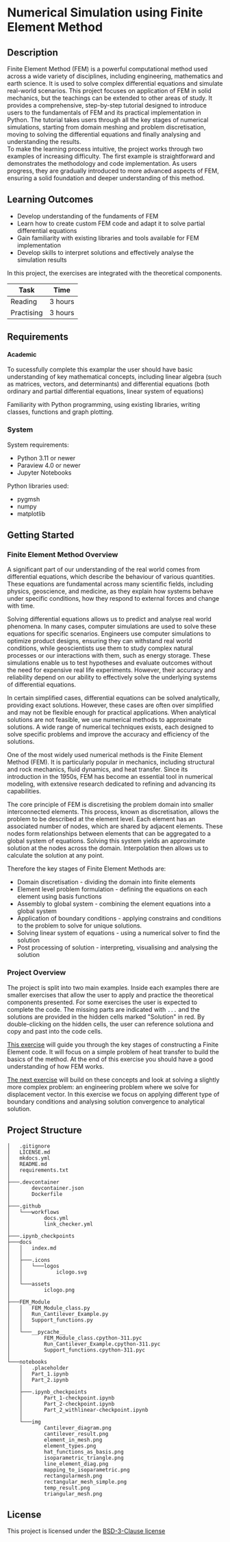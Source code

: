<!-- Your Project title, make it sound catchy! -->

# Numerical Simulation using Finite Element Method 

<!-- Provide a short description to your project -->

## Description

Finite Element Method (FEM) is a powerful computational method used across a wide variety of disciplines, including engineering, mathematics and earth science. It is used to solve complex differential equations and simulate real-world scenarios. This project focuses on application of FEM in solid mechanics, but the teachings can be extended to other areas of study.
It provides a comprehensive, step-by-step tutorial designed to introduce users to the fundamentals of FEM and its practical implementation in Python. The tutorial takes users through all the key stages of numerical simulations, starting from domain meshing and problem discretisation, moving to solving the differential equations and finally analysing and understanding the results.  
To make the learning process intuitive, the project works through two examples of increasing difficulty. The first example is straightforward and demonstrates the methodology and code implementation. As users progress, they are gradually introduced to more advanced aspects of FEM, ensuring a solid foundation and deeper understanding of this method.

<!-- What should the students going through your exemplar learn -->

## Learning Outcomes

- Develop understanding of the fundaments of FEM
- Learn how to create custom FEM code and adapt it to solve partial differential equations
- Gain familiarity with existing libraries and tools available for FEM implementation
- Develop skills to interpret solutions and effectively analyse the simulation results

<!-- How long should they spend reading and practising using your Code.
Provide your best estimate -->

In this project, the exercises are integrated with the theoretical components.

| Task       | Time    |
| ---------- | ------- |
| Reading    | 3 hours |
| Practising | 3 hours |

## Requirements

#### Academic
To sucessfully complete this examplar the user should have basic understanding of key mathematical concepts, including linear algebra (such as matrices, vectors, and determinants) and differential equations (both ordinary and partial differential equations, linear system of equations)

Familiarity with Python programming, using existing libraries, writing classes, functions and graph plotting.

<!-- List the system requirements and how to obtain them, that can be as simple
as adding a hyperlink to as detailed as writting step-by-step instructions.
How detailed the instructions should be will vary on a case-by-case basis.

Here are some examples:

- 50 GB of disk space to hold Dataset X
- Anaconda
- Python 3.11 or newer
- Access to the HPC
- PETSc v3.16
- gfortran compiler
- Paraview
-->

### System

System requirements:
- Python 3.11 or newer
- Paraview 4.0 or newer
- Jupyter Notebooks

Python libraries used:
- pygmsh
- numpy
- matplotlib


  
<!-- Instructions on how the student should start going through the exemplar.

Structure this section as you see fit but try to be clear, concise and accurate
when writing your instructions.

For example:
Start by watching the introduction video,
then study Jupyter notebooks 1-3 in the `intro` folder
and attempt to complete exercise 1a and 1b.

Once done, start going through through the PDF in the `main` folder.
By the end of it you should be able to solve exercises 2 to 4.

A final exercise can be found in the `final` folder.

Solutions to the above can be found in `solutions`.
-->

## Getting Started

<!-- An overview of the files and folder in the exemplar.
Not all files and directories need to be listed, just the important
sections of your project, like the learning material, the code, the tests, etc.

A good starting point is using the command `tree` in a terminal(Unix),
copying its output and then removing the unimportant parts.

You can use ellipsis (...) to suggest that there are more files or folders
in a tree node.

-->
### Finite Element Method Overview
A significant part of our understanding of the real world comes from differential equations, which describe the behaviour of various quantities. These equations are fundamental across many scientific fields, including physics, geoscience, and medicine, as they explain how systems behave under specific conditions, how they respond to external forces and change with time.

Solving differential equations allows us to predict and analyse real world phenomena. In many cases, computer simulations are used to solve these equations for specific scenarios. Engineers use computer simulations to optimize product designs, ensuring they can withstand real world conditions, while geoscientists use them to study complex natural processes or our interactions with them, such as energy storage. These simulations enable us to test hypotheses and evaluate outcomes without the need for expensive real life experiments. However, their accuracy and reliability depend on our ability to effectively solve the underlying systems of differential equations.

In certain simplified cases, differential equations can be solved analytically, providing exact solutions. However, these cases are often over simplified and may not be flexible enough for practical applications. When analytical solutions are not feasible, we use numerical methods to approximate solutions. A wide range of numerical techniques exists, each designed to solve specific problems and improve the accuracy and efficiency of the solutions.

One of the most widely used numerical methods is the Finite Element Method (FEM). It is particularly popular in mechanics, including structural and rock mechanics, fluid dynamics, and heat transfer. Since its introduction in the 1950s, FEM has become an essential tool in numerical modeling, with extensive research dedicated to refining and advancing its capabilities.  

The core principle of FEM is discretising the problem domain into smaller interconnected elements. This process, known as discretisation, allows the problem to be described at the element level. Each element has an associated number of nodes, which are shared by adjacent elements. These nodes form relationships between elements that can be aggregated to a global system of equations. Solving this system yields an approximate solution at the nodes across the domain. Interpolation then allows us to calculate the solution at any point.

Therefore the key stages of Finite Element Methods are:

- Domain discretisation  -  dividing the domain into finite elements
- Element level problem formulation - defining the equations on each element using basis functions
- Assembly to global system - combining the element equations into a global system
- Application of boundary conditions - applying constrains and conditions to the problem to solve for unique solutions.
- Solving linear system of equations - using a numerical solver to find the solution
- Post processing of solution - interpreting, visualising and analysing the solution

### Project Overview
The project is split into two main examples. Inside each examples there are smaller exercises that allow the user to apply and practice the theoretical components presented. For some exercises the user is expected to complete the code. The missing parts are indicated with `...` and the solutions are provided in the hidden cells marked "Solution" in red. By double-clicking on the hidden cells, the user can reference solutiona and copy and past into the code cells.

[This exercise](notebooks/Part_1.ipynb) will guide you through the key stages of constructing a Finite Element code. It will focus on a simple problem of heat transfer to build the basics of the method. At the end of this exercise you should have a good understanding of how FEM works.

[The next exercise](notebooks/Part_2.ipynb) will build on these concepts and look at solving a slightly more complex problem: an engineering problem where we solve for displacement vector. In this exercise we focus on applying different type of boundary conditions and analysing solution convergence to analytical solution.


## Project Structure

```
│   .gitignore
│   LICENSE.md
│   mkdocs.yml
│   README.md
│   requirements.txt
│
├───.devcontainer
│       devcontainer.json
│       Dockerfile
│
├───.github
│   └───workflows
│           docs.yml
│           link_checker.yml
│
├───.ipynb_checkpoints
├───docs
│   │   index.md
│   │
│   ├───.icons
│   │   └───logos
│   │           iclogo.svg
│   │
│   └───assets
│           iclogo.png
│
├───FEM_Module
│   │   FEM_Module_class.py
│   │   Run_Cantilever_Example.py
│   │   Support_functions.py
│   │
│   └───__pycache__
│           FEM_Module_class.cpython-311.pyc
│           Run_Cantilever_Example.cpython-311.pyc
│           Support_functions.cpython-311.pyc
│
└───notebooks
    │   .placeholder
    │   Part_1.ipynb
    │   Part_2.ipynb
    │
    ├───.ipynb_checkpoints
    │       Part_1-checkpoint.ipynb
    │       Part_2-checkpoint.ipynb
    │       Part_2_withlinear-checkpoint.ipynb
    │
    └───img
            Cantilever_diagram.png
            cantilever_result.png
            element_in_mesh.png
            element_types.png
            hat_functions_as_basis.png
            isoparametric_triangle.png
            line_element_diag.png
            mapping_to_isoparametric.png
            rectangularmesh.png
            rectangular_mesh_simple.png
            temp_result.png
            triangular_mesh.png

```

<!-- Change this to your License. Make sure you have added the file on GitHub -->

## License

This project is licensed under the [BSD-3-Clause license](LICENSE.md)
